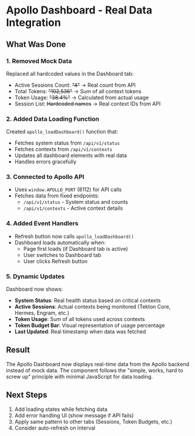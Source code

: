 # Apollo Dashboard - Real Data Integration

## What Was Done

### 1. Removed Mock Data
Replaced all hardcoded values in the Dashboard tab:
- Active Sessions Count: ~~"4"~~ → Real count from API
- Total Tokens: ~~"102,536"~~ → Sum of all context tokens
- Token Usage: ~~"38.4%"~~ → Calculated from actual usage
- Session List: ~~Hardcoded names~~ → Real context IDs from API

### 2. Added Data Loading Function
Created `apollo_loadDashboard()` function that:
- Fetches system status from `/api/v1/status`
- Fetches contexts from `/api/v1/contexts`
- Updates all dashboard elements with real data
- Handles errors gracefully

### 3. Connected to Apollo API
- Uses `window.APOLLO_PORT` (8112) for API calls
- Fetches data from fixed endpoints:
  - `/api/v1/status` - System status and counts
  - `/api/v1/contexts` - Active context details

### 4. Added Event Handlers
- Refresh button now calls `apollo_loadDashboard()`
- Dashboard loads automatically when:
  - Page first loads (if Dashboard tab is active)
  - User switches to Dashboard tab
  - User clicks Refresh button

### 5. Dynamic Updates
Dashboard now shows:
- **System Status**: Real health status based on critical contexts
- **Active Sessions**: Actual contexts being monitored (Tekton Core, Hermes, Engram, etc.)
- **Token Usage**: Sum of all tokens used across contexts
- **Token Budget Bar**: Visual representation of usage percentage
- **Last Updated**: Real timestamp when data was fetched

## Result
The Apollo Dashboard now displays real-time data from the Apollo backend instead of mock data. The component follows the "simple, works, hard to screw up" principle with minimal JavaScript for data loading.

## Next Steps
1. Add loading states while fetching data
2. Add error handling UI (show message if API fails)
3. Apply same pattern to other tabs (Sessions, Token Budgets, etc.)
4. Consider auto-refresh on interval